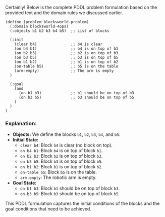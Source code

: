 Certainly! Below is the complete PDDL problem formulation based on the provided text and the domain rules we discussed earlier.

```pddl
(define (problem blocksworld-problem)
  (:domain blocksworld-4ops)
  (:objects b1 b2 b3 b4 b5)  ;; List of blocks
  
  (:init 
    (clear b4)               ;; b4 is clear
    (on b4 b1)               ;; b4 is on top of b1
    (on b2 b3)               ;; b2 is on top of b3
    (on b3 b5)               ;; b3 is on top of b5
    (on b1 b2)               ;; b1 is on top of b2
    (on-table b5)            ;; b5 is on the table
    (arm-empty)              ;; The arm is empty
  )
  
  (:goal 
    (and 
      (on b1 b3)             ;; b1 should be on top of b3
      (on b3 b5)             ;; b3 should be on top of b5
    )
  )
)
```

### Explanation:
- **Objects:** We define the blocks `b1`, `b2`, `b3`, `b4`, and `b5`.
- **Initial State:**
  - `clear b4`: Block `b4` is clear (no block on top).
  - `on b4 b1`: Block `b4` is on top of block `b1`.
  - `on b2 b3`: Block `b2` is on top of block `b3`.
  - `on b3 b5`: Block `b3` is on top of block `b5`.
  - `on b1 b2`: Block `b1` is on top of block `b2`.
  - `on-table b5`: Block `b5` is on the table.
  - `arm-empty`: The robotic arm is empty.
- **Goal State:**
  - `on b1 b3`: Block `b1` should be on top of block `b3`.
  - `on b3 b5`: Block `b3` should be on top of block `b5`.

This PDDL formulation captures the initial conditions of the blocks and the goal conditions that need to be achieved.